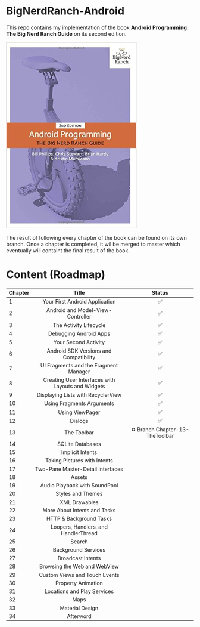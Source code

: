 # BigNerdRanch-Android


This repo contains my implementation of the book **Android Programming: The Big Nerd Ranch Guide** on its second edition.

![](cover.jpg)

The result of following every chapter of the book can be found on its own branch. Once a chapter is completed, it wil be merged to master which eventually will containt the final result of the book.

Content (Roadmap)
=================

| Chapter | Title                                             | Status|
|---------|:-------------------------------------------------:|:-----:|
| 1       | Your First Android Application                    | ✅
| 2       | Android and Model-View-Controller                 | ✅
| 3       | The Activity Lifecycle                            | ✅
| 4       | Debugging Android Apps                            | ✅
| 5       | Your Second Activity                              | ✅
| 6       | Android SDK Versions and Compatibility            | ✅
| 7       | UI Fragments and the Fragment Manager             | ✅
| 8       | Creating User Interfaces with Layouts and Widgets | ✅
| 9       | Displaying Lists with RecyclerView                | ✅
| 10      | Using Fragments Arguments                         | ✅
| 11      | Using ViewPager                                   | ✅
| 12      | Dialogs                                           | ✅
| 13      | The Toolbar                                       | ♻️  Branch Chapter-13-TheToolbar
| 14      | SQLite Databases                                  |
| 15      | Implicit Intents                                  |
| 16      | Taking Pictures with Intents                      |
| 17      | Two-Pane Master-Detail Interfaces                 |
| 18      | Assets                                            |
| 19      | Audio Playback with SoundPool                     |
| 20      | Styles and Themes                                 |
| 21      | XML Drawables                                     |
| 22      | More About Intents and Tasks                      |
| 23      | HTTP & Background Tasks                           |
| 24      | Loopers, Handlers, and HandlerThread              |
| 25      | Search                                            |
| 26      | Background Services                               |
| 27      | Broadcast Intents                                 |
| 28      | Browsing the Web and WebView                      |
| 29      | Custom Views and Touch Events                     |
| 30      | Property Animation                                |
| 31      | Locations and Play Services                       |
| 32      | Maps                                              |
| 33      | Material Design                                   |
| 34      | Afterword                                         |


